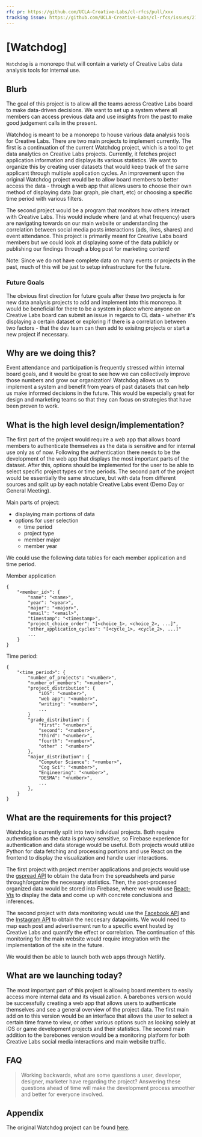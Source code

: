 ```yaml
---
rfc pr: https://github.com/UCLA-Creative-Labs/cl-rfcs/pull/xxx
tracking issue: https://github.com/UCLA-Creative-Labs/cl-rfcs/issues/21
---
```


# [Watchdog]

`Watchdog` is a monorepo that will contain a variety of Creative Labs data analysis tools for internal use. 

## Blurb

The goal of this project is to allow all the teams across Creative Labs board to make data-driven decisions. We want to set up a system where all members can access previous data and use insights from the past to make good judgement calls in the present.

Watchdog is meant to be a monorepo to house various data analysis tools for Creative Labs. There are two main projects to implement currently. The first is a continuation of the current Watchdog project, which is a tool to get data analytics on Creative Labs projects. Currently, it fetches project application information and displays its various statistics. We want to organize this by creating user datasets that would keep track of the same applicant through multiple application cycles. An improvement upon the original Watchdog project would be to allow board members to better access the data - through a web app that allows users to choose their own method of displaying data (bar graph, pie chart, etc) or choosing a specific time period with various filters.

The second project would be a program that monitors how others interact with Creative Labs. This would include where (and at what frequency) users are navigating towards on our main website or understanding the correlation between social media posts interactions (ads, likes, shares) and event attendance. This project is primarily meant for Creative Labs board members but we could look at displaying some of the data publicly or publishing our findings through a blog post for marketing content!

Note: Since we do not have complete data on many events or projects in the past, much of this will be just to setup infrastructure for the future.

### Future Goals
The obvious first direction for future goals after these two projects is for new data analysis projects to add and implement into this monorepo. It would be beneficial for there to be a system in place where anyone on Creative Labs board can submit an issue in regards to CL data - whether it's displaying a certain dataset or exploring if there is a correlation between two factors - that the dev team can then add to exisitng projects or start a new project if necessary.

## Why are we doing this?

Event attendance and participation is frequently stressed within internal board goals, and it would be great to see how we can collectively improve those numbers and grow our organization! Watchdog allows us to implement a system and benefit from years of past datasets that can help us make informed decisions in the future. This would be especially great for design and marketing teams so that they can focus on strategies that have been proven to work.

## What is the high level design/implementation?

The first part of the project would require a web app that allows board members to authenticate themselves as the data is sensitive and for internal use only as of now. Following the authentication there needs to be the development of the web app that displays the most important parts of the dataset. After this, options should be implemented for the user to be able to select specific project types or time periods. The second part of the project would be essentially the same structure, but with data from different sources and split up by each notable Creative Labs event (Demo Day or General Meeting).

Main parts of project:
* displaying main portions of data
* options for user selection
    * time period
    * project type
    * member major
    * member year

We could use the following data tables for each member application and time period.

Member application
```
{
    "<member_id>": {
        "name": "<name>",
        "year": "<year>",
        "major": "<major>",
        "email": "<email>",
        "timestamp": "<timestamp>",
        "project_choice_order": "[<choice_1>, <choice_2>, ...]",
        "other_application_cycles": "[<cycle_1>, <cycle_2>, ...]"
        ...
    }
}
```

Time period:
```
{
    "<time_period>": {
        "number_of_projects": "<number>",
        "number_of_members": "<number>",
        "project_distribution": {
            "iOS": "<number>",
            "web app": "<number>",
            "writing": "<number>",
            ...
        }
        "grade_distribution": {
            "first": "<number>",
            "second": "<number>",
            "third": "<number>",
            "fourth": "<number>",
            "other" : "<number>"
        },
        "major_distribution": {
            "Computer Science": "<number>",
            "Cog Sci": "<number>",
            "Engineering": "<number>",
            "DESMA": "<number>",
            ...
        },
    }
}
```

## What are the requirements for this project?

Watchdog is currently split into two individual projects. Both require authentication as the data is privacy sensitive, so Firebase experience for authentication and data storage would be useful. Both projects would utilize Python for data fetching and processing portions and use React on the frontend to display the visualization and handle user interactions. 

The first project with project member applications and projects would use the [gspread API](https://docs.gspread.org/en/latest/user-guide.html) to obtain the data from the spreadsheets and parse through/organize the necessary statistics. Then, the post-processed organized data would be stored into Firebase, where we would use [React-Vis](https://uber.github.io/react-vis/) to display the data and come up with concrete conclusions and inferences.

The second project with data monitoring would use the [Facebook API](https://developers.facebook.com/docs/graph-api/reference/page/) and the [Instagram API](https://developers.facebook.com/docs/instagram-api/) to obtain the neccesary datapoints. We would need to map each post and advertisement run to a specific event hosted by Creative Labs and quantify the effect or correlation. The continuation of this monitoring for the main website would require integration with the implementation of the site in the future.

We would then be able to launch both web apps through Netlify.

## What are we launching today?

The most important part of this project is allowing board members to easily access more internal data and its visualization. A barebones version would be successfully creating a web app that allows users to authenticate themselves and see a general overview of the project data. The first main add on to this version would be an interface that allows the user to select a certain time frame to view, or other various options such as looking solely at iOS or game development projects and their statistics. The second main addition to the barebones version would be a monitoring platform for both Creative Labs social media interactions and main website traffic.

## FAQ

> Working backwards, what are some questions a user, developer, designer, marketer
> have regarding the project? Answering these questions ahead of time will make
> the development process smoother and better for everyone involved.

## Appendix

The original Watchdog project can be found [here](https://github.com/UCLA-Creative-Labs/watchdog/).
